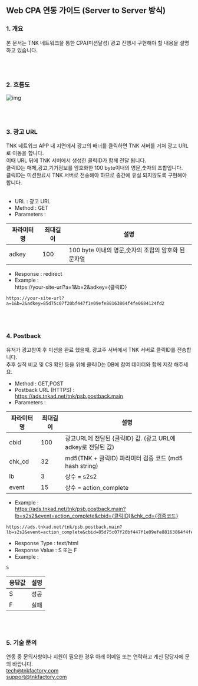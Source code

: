 ## Web CPA 연동 가이드 (Server to Server 방식)

### 1. 개요

본 문서는 TNK 네트워크을 통한 CPA(미션달성) 광고 진행시 구현해야 할 내용을 설명하고 있습니다.

<br/><br/>



### 2. 흐름도

![img](https://cdn4.tnkfactory.com/tnk/shop/12334.jpg)






<br/><br/>



### 3. 광고 URL 

 TNK 네트워크 APP 내 지면에서 광고의 배너를 클릭하면 TNK 서버를 거쳐 광고 URL로 이동을 합니다.  
 이때 URL 뒤에 TNK 서버에서 생성한 클릭ID가 함께 전달 됩니다.  
 클릭ID는 매체,광고,기기정보를 암호화한 100 byte이내의 영문,숫자의 조합입니다.  
 클릭ID는 미션완료시 TNK 서버로 전송해야 하므로 중간에 유실 되지않도록 구현해야 합니다.  
  <br/> 
- URL : 광고 URL
- Method : GET
- Parameters :  

| 파라미터 명 | 최대길이 | 설명 |
| --- | --- | --- |
| adkey | 100 | 100 byte 이내의 영문,숫자의 조합의 암호화 된 문자열 |

- Response : redirect
- Example :  
https://your-site-url?a=1&b=2&adkey={클릭ID} 
```
https://your-site-url?a=1&b=2&adkey=85d75c07f20bf447f1e09efe88163864f4fe0684124fd2
```
<br/><br/>

### 4. Postback 

 유저가 광고참여 후 미션을 완료 했을때, 광고주 서버에서 TNK 서버로 클릭ID를 전송합니다.  
 추후 실적 비교 및 CS 확인 등을 위해 클릭ID는 DB에 참여 데이터와 함께 저장 해주세요.
<br/>

- Method : GET,POST
- Postback URL (HTTPS) :  
https://ads.tnkad.net/tnk/psb.postback.main  
- Parameters :  

| 파라미터 명 | 최대길이 | 설명 |
| --- | --- | --- |
| cbid | 100 | 광고URL에 전달된 {클릭ID} 값. (광고 URL에 adkey로 전달된 값) |
| chk\_cd | 32 | md5(TNK + 클릭ID) 파라미터 검증 코드 (md5 hash string) |
| lb | 3 | 상수 = s2s2 |
| event | 15 | 상수 = action\_complete |

  
- Example :  
https://ads.tnkad.net/tnk/psb.postback.main?lb=s2s2&event=action_complete&cbid={클릭ID}&chk_cd={검증코드} 
```
https://ads.tnkad.net/tnk/psb.postback.main?lb=s2s2&event=action_complete&cbid=85d75c07f20bf447f1e09efe88163864f4fe0684124fd2&chk_cd=eaf940ff0c6dd35b5c67b2d40b39782f  
```

- Response Type : text/html  
- Response Value :  S 또는 F
- Example :    
```
S
```
   
| 응답값 | 설명 |
| --- | --- |
| S | 성공 |
| F | 실패 |

<br/><br/>

### 5. 기술 문의
연동 중 문의사항이나 지원이 필요한 경우 아래 이메일 또는 연락하고 계신 담당자에 문의 바랍니다.  
tech@tnkfactory.com  
support@tnkfactory.com  




